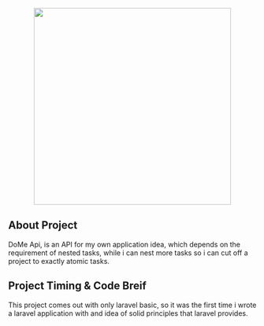 <p align="center"><a href="https://laravel.com" target="_blank"><img src="https://raw.githubusercontent.com/laravel/art/master/logo-lockup/5%20SVG/2%20CMYK/1%20Full%20Color/laravel-logolockup-cmyk-red.svg" width="400"></a></p>


## About Project

DoMe Api, is an API for my own application idea, which depends on the requirement of nested tasks, while i can nest more tasks so i can cut off a project to exactly atomic tasks. 

## Project Timing & Code Breif

This project comes out with only laravel basic, so it was the first time i wrote a laravel application with and idea of solid principles that laravel provides.


